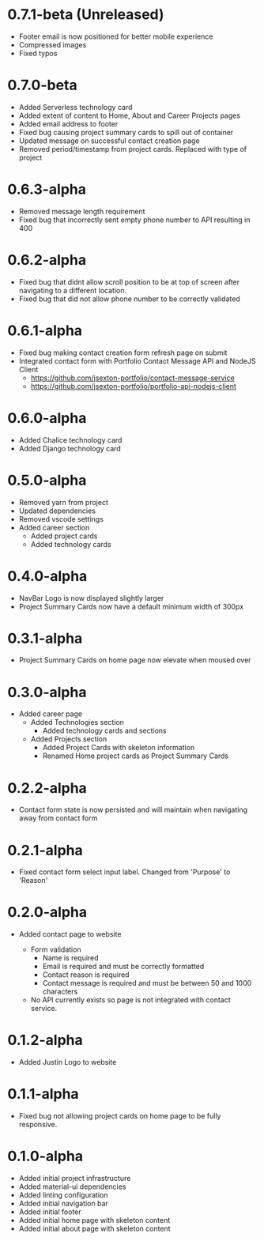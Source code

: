 # 0.7.1-beta (Unreleased)

- Footer email is now positioned for better mobile experience
- Compressed images
- Fixed typos

# 0.7.0-beta

- Added Serverless technology card
- Added extent of content to Home, About and Career Projects pages
- Added email address to footer
- Fixed bug causing project summary cards to spill out of container
- Updated message on successful contact creation page
- Removed period/timestamp from project cards. Replaced with type of project

# 0.6.3-alpha

- Removed message length requirement
- Fixed bug that incorrectly sent empty phone number to API resulting in 400

# 0.6.2-alpha

- Fixed bug that didnt allow scroll position to be at top of screen after navigating to a different location.
- Fixed bug that did not allow phone number to be correctly validated

# 0.6.1-alpha

- Fixed bug making contact creation form refresh page on submit
- Integrated contact form with Portfolio Contact Message API and NodeJS Client
  - https://github.com/jsexton-portfolio/contact-message-service
  - https://github.com/jsexton-portfolio/portfolio-api-nodejs-client

# 0.6.0-alpha

- Added Chalice technology card
- Added Django technology card

# 0.5.0-alpha

- Removed yarn from project
- Updated dependencies
- Removed vscode settings
- Added career section
  - Added project cards
  - Added technology cards

# 0.4.0-alpha

- NavBar Logo is now displayed slightly larger
- Project Summary Cards now have a default minimum width of 300px

# 0.3.1-alpha

- Project Summary Cards on home page now elevate when moused over

# 0.3.0-alpha

- Added career page
  - Added Technologies section
    - Added technology cards and sections
  - Added Projects section
    - Added Project Cards with skeleton information
    - Renamed Home project cards as Project Summary Cards

# 0.2.2-alpha

- Contact form state is now persisted and will maintain when navigating away from contact form

# 0.2.1-alpha

- Fixed contact form select input label. Changed from 'Purpose' to 'Reason'

# 0.2.0-alpha

- Added contact page to website

  - Form validation
    - Name is required
    - Email is required and must be correctly formatted
    - Contact reason is required
    - Contact message is required and must be between 50 and 1000 characters
  - No API currently exists so page is not integrated with contact service.

# 0.1.2-alpha

- Added Justin Logo to website

# 0.1.1-alpha

- Fixed bug not allowing project cards on home page to be fully responsive.

# 0.1.0-alpha

- Added initial project infrastructure
- Added material-ui dependencies
- Added linting configuration
- Added initial navigation bar
- Added initial footer
- Added initial home page with skeleton content
- Added initial about page with skeleton content
